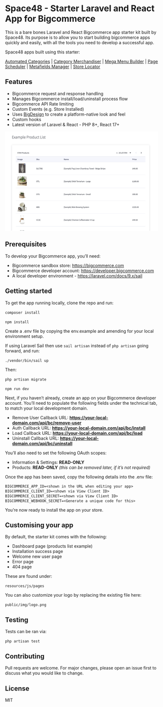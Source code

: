 # Space48 - Starter Laravel and React App for Bigcommerce

This is a bare bones Laravel and React Bigcommerce app starter kit built by Space48.
Its purpose is to allow you to start building bigcommerce apps quickly and easily, 
with all the tools you need to develop a successful app.

Space48 apps built using this starter: 

[Automated Categories](https://www.bigcommerce.com/apps/automated-categories/) | 
[Category Merchandiser](https://www.bigcommerce.com/apps/category-merchandiser-by-space-48/) | 
[Mega Menu Builder](https://www.bigcommerce.com/apps/mega-menu-builder-by-space-48/) | 
[Page Scheduler](https://www.bigcommerce.com/apps/page-scheduler-by-space-48/) | 
[Metafields Manager](https://www.bigcommerce.com/apps/metafields-manager-by-space-48/) | 
[Store Locator](https://www.bigcommerce.com/apps/store-locator-by-space-48/)

## Features

- Bigcommerce request and response handling
- Manages Bigcommerce install/load/uninstall process flow
- Bigcommerce API Rate limiting
- Custom Events (e.g. Store Installed)
- Uses [BigDesign](https://developer.bigcommerce.com/big-design/) to create a platform-native look and feel
- Custom hooks
- Latest version of Laravel & React - PHP 8+, React 17+

![example screenshot](./resources/docs/screenshot.png)

## Prerequisites

To develop your Bigcommerce app, you’ll need:

- Bigcommerce sandbox store: <https://bigcommerce.com>
- Bigcommerce developer account: <https://developer.bigcommerce.com>
- A local developer environment - <https://laravel.com/docs/9.x/sail>


## Getting started

To get the app running locally, clone the repo and run:

`composer install`

`npm install`

Create a .env file by copying the env.example and amending for your local environment setup.

If using Laravel Sail then use `sail artisan` instead of `php artisan` going forward, and run:

`./vendor/bin/sail up`

Then:

`php artisan migrate`

`npm run dev`

Next, if you haven’t already, create an app on your Bigcommerce developer account. You’ll need to populate the following fields under the technical tab, to match your local development domain.

- Remove User Callback URL: **https://your-local-domain.com/api/bc/remove-user**
- Auth Callback URL: **https://your-local-domain.com/api/bc/install**
- Load Callback URL: **https://your-local-domain.com/api/bc/load**
- Uninstall Callback URL: **https://your-local-domain.com/api/bc/uninstall**

You’ll also need to set the following OAuth scopes:

- Information & Settings: **READ-ONLY**
- Products: **READ-ONLY** _(this can be removed later, if it’s not required)_


Once the app has been saved, copy the following details into the .env file:

```
BIGCOMMERCE_APP_ID=<shown in the URL when editing your app>
BIGCOMMERCE_CLIENT_ID=<shown via View Client ID>
BIGCOMMERCE_CLIENT_SECRET=<shown via View Client ID>
BIGCOMMERCE_WEBHOOK_SECRET=<Generate a unique code for this>
```

You’re now ready to install the app on your store.

## Customising your app

By default, the starter kit comes with the following:

- Dashboard page (products list example)
- Installation success page
- Welcome new user page
- Error page
- 404 page

These are found under:

`resources/js/pages`

You can also customize your logo by replacing the existing file here:

`public/img/logo.png`

## Testing

Tests can be ran via:

`php artisan test`


## Contributing

Pull requests are welcome. For major changes, please open an issue first to discuss what you would like to change.

## License

MIT